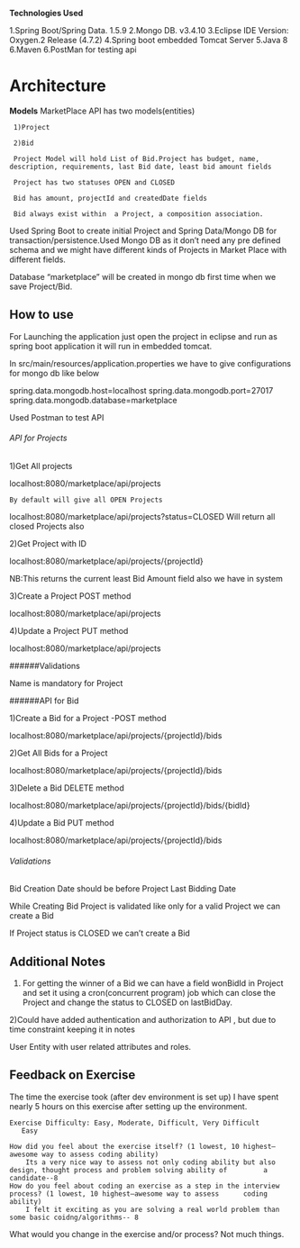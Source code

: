    **Technologies Used**

   1.Spring Boot/Spring Data. 1.5.9 
   2.Mongo DB. v3.4.10
   3.Eclipse IDE   Version: Oxygen.2 Release (4.7.2)
   4.Spring boot embedded Tomcat Server
   5.Java 8
   6.Maven 
   6.PostMan for testing api

# Architecture
   **Models**
     MarketPlace API has two models(entities)

     1)Project 

     2)Bid

     Project Model will hold List of Bid.Project has budget, name, description, requirements, last Bid date, least bid amount fields

     Project has two statuses OPEN and CLOSED

     Bid has amount, projectId and createdDate fields

     Bid always exist within  a Project, a composition association.

   
   Used Spring Boot to create initial Project and Spring Data/Mongo DB for transaction/persistence.Used Mongo DB as it don’t need any pre defined schema and we might have different kinds of Projects in Market Place with different fields.
   
Database “marketplace” will be created in mongo db first time when we save Project/Bid.

## **How to use**
For Launching the application just open the project in eclipse and run as spring boot application it will run in embedded tomcat.

In src/main/resources/application.properties we have to give configurations for mongo db like below 

spring.data.mongodb.host=localhost
spring.data.mongodb.port=27017
spring.data.mongodb.database=marketplace

Used Postman to test API

###### API for Projects

1)Get All projects

localhost:8080/marketplace/api/projects
    
    By default will give all OPEN Projects
localhost:8080/marketplace/api/projects?status=CLOSED
        Will return all closed Projects also
     

2)Get Project with ID

localhost:8080/marketplace/api/projects/{projectId}

NB:This returns the current least Bid Amount  field also we have in system

3)Create a Project POST method

localhost:8080/marketplace/api/projects

4)Update a Project PUT method

localhost:8080/marketplace/api/projects

######Validations 

Name is mandatory for Project

######API for Bid

1)Create a Bid for a Project -POST method

localhost:8080/marketplace/api/projects/{projectId}/bids

2)Get All Bids for a Project 

localhost:8080/marketplace/api/projects/{projectId}/bids

3)Delete a Bid DELETE method

localhost:8080/marketplace/api/projects/{projectId}/bids/{bidId}

4)Update a Bid PUT method

localhost:8080/marketplace/api/projects/{projectId}/bids

###### Validations

Bid Creation Date should be before Project Last Bidding Date

While Creating Bid Project is validated like only for a valid Project we can create a Bid

If Project status is CLOSED we can’t create a Bid


## Additional Notes


1) For getting the winner of a Bid we can have a field wonBidId in Project and set it using  a cron(concurrent program) job which can close the Project and change the status to CLOSED on lastBidDay.

2)Could have added authentication and  authorization to API , but due to time constraint keeping it in notes

User Entity with user related attributes and roles.


## Feedback on Exercise
   The time the exercise took (after dev environment is set up)
    I have spent nearly 5 hours on this exercise after setting up the environment.
    
    Exercise Difficulty: Easy, Moderate, Difficult, Very Difficult
       Easy
    
    How did you feel about the exercise itself? (1 lowest, 10 highest—awesome way to assess coding ability)
        Its a very nice way to assess not only coding ability but also design, thought process and problem solving ability of         a candidate--8
    How do you feel about coding an exercise as a step in the interview process? (1 lowest, 10 highest—awesome way to assess      coding ability)
        I felt it exciting as you are solving a real world problem than some basic coidng/algorithms-- 8
 What would you change in the exercise and/or process?
        Not much things.
